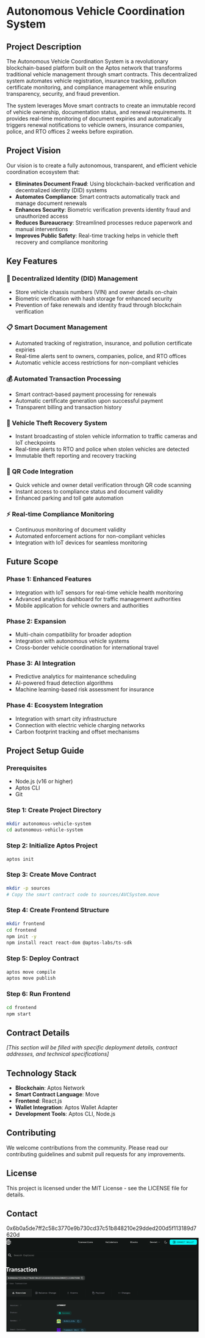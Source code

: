 # Autonomous Vehicle Coordination System

## Project Description

The Autonomous Vehicle Coordination System is a revolutionary blockchain-based platform built on the Aptos network that transforms traditional vehicle management through smart contracts. This decentralized system automates vehicle registration, insurance tracking, pollution certificate monitoring, and compliance management while ensuring transparency, security, and fraud prevention.

The system leverages Move smart contracts to create an immutable record of vehicle ownership, documentation status, and renewal requirements. It provides real-time monitoring of document expiries and automatically triggers renewal notifications to vehicle owners, insurance companies, police, and RTO offices 2 weeks before expiration.

## Project Vision

Our vision is to create a fully autonomous, transparent, and efficient vehicle coordination ecosystem that:

- **Eliminates Document Fraud**: Using blockchain-backed verification and decentralized identity (DID) systems
- **Automates Compliance**: Smart contracts automatically track and manage document renewals
- **Enhances Security**: Biometric verification prevents identity fraud and unauthorized access
- **Reduces Bureaucracy**: Streamlined processes reduce paperwork and manual interventions
- **Improves Public Safety**: Real-time tracking helps in vehicle theft recovery and compliance monitoring

## Key Features

### 🔐 Decentralized Identity (DID) Management
- Store vehicle chassis numbers (VIN) and owner details on-chain
- Biometric verification with hash storage for enhanced security
- Prevention of fake renewals and identity fraud through blockchain verification

### 📋 Smart Document Management
- Automated tracking of registration, insurance, and pollution certificate expiries
- Real-time alerts sent to owners, companies, police, and RTO offices
- Automatic vehicle access restrictions for non-compliant vehicles

### 💰 Automated Transaction Processing
- Smart contract-based payment processing for renewals
- Automatic certificate generation upon successful payment
- Transparent billing and transaction history

### 🚗 Vehicle Theft Recovery System
- Instant broadcasting of stolen vehicle information to traffic cameras and IoT checkpoints
- Real-time alerts to RTO and police when stolen vehicles are detected
- Immutable theft reporting and recovery tracking

### 📱 QR Code Integration
- Quick vehicle and owner detail verification through QR code scanning
- Instant access to compliance status and document validity
- Enhanced parking and toll gate automation

### ⚡ Real-time Compliance Monitoring
- Continuous monitoring of document validity
- Automated enforcement actions for non-compliant vehicles
- Integration with IoT devices for seamless monitoring

## Future Scope

### Phase 1: Enhanced Features
- Integration with IoT sensors for real-time vehicle health monitoring
- Advanced analytics dashboard for traffic management authorities
- Mobile application for vehicle owners and authorities

### Phase 2: Expansion
- Multi-chain compatibility for broader adoption
- Integration with autonomous vehicle systems
- Cross-border vehicle coordination for international travel

### Phase 3: AI Integration
- Predictive analytics for maintenance scheduling
- AI-powered fraud detection algorithms
- Machine learning-based risk assessment for insurance

### Phase 4: Ecosystem Integration
- Integration with smart city infrastructure
- Connection with electric vehicle charging networks
- Carbon footprint tracking and offset mechanisms

## Project Setup Guide

### Prerequisites
- Node.js (v16 or higher)
- Aptos CLI
- Git

### Step 1: Create Project Directory
```bash
mkdir autonomous-vehicle-system
cd autonomous-vehicle-system
```

### Step 2: Initialize Aptos Project
```bash
aptos init
```

### Step 3: Create Move Contract
```bash
mkdir -p sources
# Copy the smart contract code to sources/AVCSystem.move
```

### Step 4: Create Frontend Structure
```bash
mkdir frontend
cd frontend
npm init -y
npm install react react-dom @aptos-labs/ts-sdk
```

### Step 5: Deploy Contract
```bash
aptos move compile
aptos move publish
```

### Step 6: Run Frontend
```bash
cd frontend
npm start
```

## Contract Details
*[This section will be filled with specific deployment details, contract addresses, and technical specifications]*

## Technology Stack

- **Blockchain**: Aptos Network
- **Smart Contract Language**: Move
- **Frontend**: React.js
- **Wallet Integration**: Aptos Wallet Adapter
- **Development Tools**: Aptos CLI, Node.js

## Contributing

We welcome contributions from the community. Please read our contributing guidelines and submit pull requests for any improvements.

## License

This project is licensed under the MIT License - see the LICENSE file for details.

## Contact
0x6b0a5de7ff2c58c3770e9b730cd37c51b848210e29dded200d5f113189d7620d
![alt text](image.png)